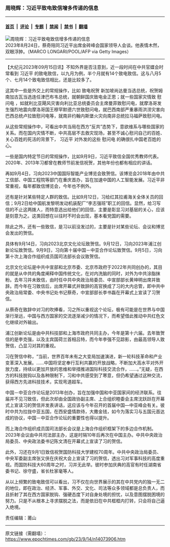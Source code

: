 ### 周晓辉：习近平致电致信增多传递的信息

---

#### [首页](../../../..?n14073906) &nbsp;|&nbsp; [评论](../../../../../epoch-comment?n14073906) &nbsp;|&nbsp; [专题](../../../../../epoch-special?n14073906) &nbsp;|&nbsp; [禁闻](../../../../../epoch-news?n14073906) &nbsp;|&nbsp; [禁书](../../../../../books?n14073906) &nbsp;|&nbsp; [翻墙](https://github.com/gfw-breaker/nogfw/blob/master/README.md?n14073906)


<div><img alt="周晓辉：习近平致电致信增多传递的信息" class="attachment-djy_600_400 size-djy_600_400 wp-post-image" src="https://i.epochtimes.com/assets/uploads/2023/09/id14072101-265550909641bede7f56567babb73634-600x400.png"/>
<div class="caption">
 2023年8月24日，蔡奇陪同习近平出席金砖峰会国家领导人会谈。他表情木然，双眼浮肿。（MARCO LONGARI/POOL/AFP via Getty Images）
</div></div><hr/><div class="post_content" id="artbody" itemprop="articleBody">
 <!-- article content begin -->
 <p>
  【大纪元2023年09月15日讯】不知外界是否注意到，近一段时间在中共官媒会时常看到
  <ok href="https://www.epochtimes.com/gb/tag/%E4%B9%A0%E8%BF%91%E5%B9%B3.html">
   习近平
  </ok>
  的致电致信，以九月为例，半个月就有14个致电致信。这与八月5个、七月14个致电致信相比，还是比较多了。
 </p>
 <p>
  这其中一些是外交上的常规操作，比如
  <ok href="https://www.epochtimes.com/gb/tag/%E8%87%B4%E7%94%B5%E7%A5%9D%E8%B4%BA.html">
   致电祝贺
  </ok>
  新加坡尚达曼当选总统，祝贺姆南加古瓦当选连任津巴布韦总统，就朝鲜国庆致电金正恩；就一些国家灾情致
  <ok href="https://www.epochtimes.com/gb/tag/%E6%85%B0%E9%97%AE%E7%94%B5.html">
   慰问电
  </ok>
  ，如就利比亚飓风灾害向利比亚总统委员会主席曼菲致慰问电，就摩洛哥发生强烈地震向摩洛哥国王穆罕默德六世致慰问电，就巴西南部严重暴雨洪涝灾害向巴西总统卢拉致慰问电等，就南非约翰内斯堡火灾向南非总统拉马福萨致慰问电。
 </p>
 <p>
  从这些常规操作中，可看出中共当局在西方“反共”态势下，意欲维系与哪些国家的关系。而在国内灾情不断，中共高层不去救灾现场，甚至不诚心慰问自己的百姓、关心百姓的死活的背景下，
  <ok href="https://www.epochtimes.com/gb/tag/%E4%B9%A0%E8%BF%91%E5%B9%B3.html">
   习近平
  </ok>
  对外发的这些
  <ok href="https://www.epochtimes.com/gb/tag/%E6%85%B0%E9%97%AE%E7%94%B5.html">
   慰问电
  </ok>
  的确很扎中国老百姓的心。
 </p>
 <p>
  一些是国内特定节日的常规操作，比如9月9日，习近平致信全国优秀教师代表。2020年、2013年习都曾在教师节前发信祝贺，其他年份也都有相应的讲话。
 </p>
 <p>
  再如9月4日，习向2023中国国际智能产业博览会致贺信。该博览会2018年由中共工信部、中国工程院等部门在重庆首办，旨在加速中国的人工智能发展。习近平非常重视，每年都致信博览会，今年也不例外。
 </p>
 <p>
  还有是针对某些特定人群的致信。比如9月12日，习给红其拉甫海关全体关员的回信；9月2日给中国航发黎明发动机装配厂“李志强班”职工的回信。显然，给习写信的不止这两拨人，而特意选出给他们的回信，主要是彰显习对基层的关心，应该是刻意为之。这类回想在以往时不时会出现，基本看党国的需要。
 </p>
 <p>
  除此之外，还有一些致信，是习以前没发过的，主要是针对某些论坛、会议和博览会发出的贺信。
 </p>
 <p>
  具体有9月14日，习向2023北京文化论坛致贺信。9月12日，习向2023年浦江创新论坛致贺信。9月9日，习向第十届中国－中亚合作论坛致贺信。9月5日，习向第十次上海合作组织成员国司法部长会议致贺信。
 </p>
 <p>
  北京文化论坛是中共中宣部和北京市委、北京市政府于2022年共同创办的，其目的就是从中共的角度阐释中国传统文化，在对内洗脑的同时，对外为中共涂脂抹粉。去年习并未致信，由时任中共中央政治局委员、中宣部部长黄坤明出席并致辞。而今年在习致信后，出席开幕式并致辞的高官换成了习的大内总管，即中共中央政治局常委、中央书记处书记蔡奇，中宣部部长李书磊在开幕式上宣读了习贺信。
 </p>
 <p>
  从蔡奇在致辞中对习的吹捧看，习之所以重视这个论坛，极有可能是在世界与中国渐行渐远，中国与西方国家的交流逐渐减少的情况下，而希望借此推动中共红色文化继续对外输出。
 </p>
 <p>
  浦江创新论坛是由中共科技部和上海市政府共同主办，今年是第十六届。去年致贺信的是李克强，以及主宾国荷兰首相吕特，而今年李强不见踪影，由最高领导人致贺信，凸显习对其的重视。
 </p>
 <p>
  习在贺信中称，“当前，世界百年未有之大变局加速演进，新一轮科技革命和产业变革深入发展。……中国将坚定奉行互利共赢的开放战略，不断加大高水平对外开放力度，持续以更加开放的思维和举措推进国际科技交流合作，……。”无疑，在西方的科技脱钩以及各种限制下，习和中共感受到了寒意，但仍希望通过这种交流，获得西方先进科技技术，实现弯道超车。
 </p>
 <p>
  中国－中亚合作论坛是2013年创办，旨在加强中国和中亚国家间的经济联系。往届并不见习致信，但此次却由全国政协副主席、上合组织睦委会主席沈跃跃在开幕式上宣读习的贺信并发表讲话，这应该与今年召开的首届中国—中亚峰会有关。彼时中共为拉拢中亚五国，在西安盛情款待，大撒金钱，如今为落实习与五国元首达成的协议，中国－中亚合作论坛的重要性也得以提升。
 </p>
 <p>
  而上海合作组织成员国司法部长会议是上海合作组织框架下的多边合作机制。2023年会议由中共司法部主办，这是时隔10年后再次在中国主办。中共中央政治局委员、中央政法委书记陈文清在开幕式上宣读了习的贺信。
 </p>
 <p>
  此外，习还在9月1日致信祝贺国防科技大学建校70周年。中共中央政治局委员、中央军委副主席张又侠在庆祝大会上宣读了习的贺信，透出习对军事科技的高度重视。而国防科技大60周年之时，习并无此举。彼时参加庆典的高官有时任湖南省委书记、徐守盛，省长杜家毫等人。
 </p>
 <p>
  从以上频繁的致电致信可以看出，习不仅在向世界展示的其在中共党内的独一无二的地位，即在政治、经济、军事、外交、文化、司法等众多领域都是总负责人，而且折射了其在西方国家脱钩、强硬态度下对自身处境的担忧，以及意图摆脱困境的努力。只是不从根本上寻求摆脱之法，而是依旧在中共框框内打转，只会将自己逼入绝境。
 </p>
 <p>
  责任编辑：莆山
 </p>
 <!-- article content end -->
 <div id="below_article_ad">
 </div>
</div>


---

原文链接（需翻墙）：https://www.epochtimes.com/gb/23/9/14/n14073906.htm